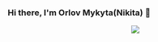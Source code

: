 ### Hi there, I'm Orlov Mykyta(Nikita) 👋

<div align="center">
    <img src="https://github-readme-stats.vercel.app/api?username=orlovmyk&show_icons=true&theme=github_dark" />
</div>

<!--
**orlovmyk/orlovmyk** is a ✨ _special_ ✨ repository because its `README.md` (this file) appears on your GitHub profile.

Here are some ideas to get you started:

- 🔭 I’m currently working on ...
- 🌱 I’m currently learning ...
- 👯 I’m looking to collaborate on ...
- 🤔 I’m looking for help with ...
- 💬 Ask me about ...
- 📫 How to reach me: ...
- 😄 Pronouns: ...
- ⚡ Fun fact: ...
-->
